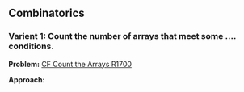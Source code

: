 ## Combinatorics


### Varient 1: Count the number of arrays that meet some .... conditions.
**Problem:** [CF Count the Arrays R1700](https://codeforces.com/problemset/problem/1312/D)

**Approach:** 
[](20201115_164827-1.jpg)
